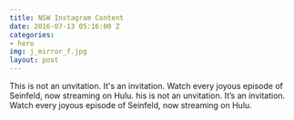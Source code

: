 ```yaml
---
title: NSW Instagram Content
date: 2016-07-13 05:16:00 Z
categories:
- hero
img: j_mirror_f.jpg
layout: post
---
```


This is not an unvitation. It's an invitation. Watch every joyous episode of Seinfeld, now streaming on Hulu. his is not an unvitation. It’s an invitation. Watch every joyous episode of Seinfeld, now streaming on Hulu.
